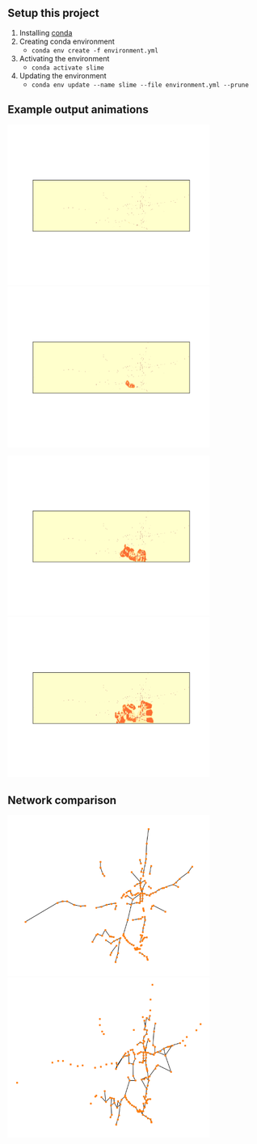 ## Setup this project

1. Installing [conda](https://conda.io/projects/conda/en/latest/user-guide/install/index.html)
2. Creating conda environment
    - `conda env create -f environment.yml`
3. Activating the environment
    - `conda activate slime`
4. Updating the environment
    - `conda env update --name slime --file environment.yml --prune`

## Example output animations

<p>
  <img alt="" src="output/50steps.gif" width="400"/> 
  <img alt="" src="output/150steps.gif" width="400"/>
</p>

<p>
  <img alt="" src="output/250steps.gif" width="400"/>
  <img alt="" src="output/350steps.gif" width="400"/>
</p>

## Network comparison

<p>
<img alt="" src="output/original_graph.png" width="400"/>
<img alt="" src="output/slime_graph_350steps.png" width="400"/>
</p>







